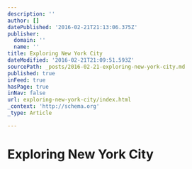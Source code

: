 ```yaml
---
description: ''
author: []
datePublished: '2016-02-21T21:13:06.375Z'
publisher:
  domain: ''
  name: ''
title: Exploring New York City
dateModified: '2016-02-21T21:09:51.593Z'
sourcePath: _posts/2016-02-21-exploring-new-york-city.md
published: true
inFeed: true
hasPage: true
inNav: false
url: exploring-new-york-city/index.html
_context: 'http://schema.org'
_type: Article

---
```

# Exploring New York City